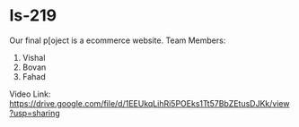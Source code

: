 # Is-219
 Our final p[oject is a ecommerce website. 
Team Members: 
  1. Vishal 
  2. Bovan
  3. Fahad

Video Link: 
https://drive.google.com/file/d/1EEUkqLihRi5POEks1Tt57BbZEtusDJKk/view?usp=sharing

